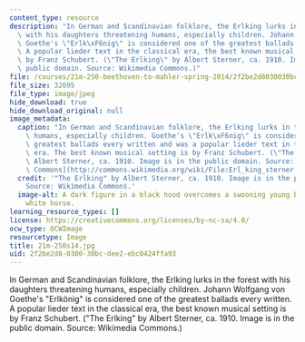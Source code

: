 ```yaml
---
content_type: resource
description: "In German and Scandinavian folklore, the Erlking lurks in the forest\
  \ with his daughters threatening humans, especially children. Johann Wolfgang von\
  \ Goethe's \"Erlk\xF6nig\" is considered one of the greatest ballads every written.\
  \ A popular lieder text in the classical era, the best known musical setting is\
  \ by Franz Schubert. (\"The Erlking\" by Albert Sterner, ca. 1910. Image is in the\
  \ public domain. Source: Wikimedia Commons.)"
file: /courses/21m-250-beethoven-to-mahler-spring-2014/2f2be2d8030030bcdee2ebc0424ffa93_21m-250s14.jpg
file_size: 32695
file_type: image/jpeg
hide_download: true
hide_download_original: null
image_metadata:
  caption: "In German and Scandinavian folklore, the Erlking lurks in the forest threatening\
    \ humans, especially children. Goethe's \"Erlk\xF6nig\" is considered one of the\
    \ greatest ballads every written and was a popular lieder text in the classical\
    \ era. The best known musical setting is by Franz Schubert. (\"The Erlking\" by\
    \ Albert Sterner, ca. 1910. Image is in the public domain. Source: [Wikimedia\
    \ Commons](http://commons.wikimedia.org/wiki/File:Erl_king_sterner.jpg).)"
  credit: '"The Erlking" by Albert Sterner, ca. 1910. Image is in the public domain.
    Source: Wikimedia Commons.'
  image-alt: A dark figure in a black hood overcomes a swooning young boy riding a
    white horse.
learning_resource_types: []
license: https://creativecommons.org/licenses/by-nc-sa/4.0/
ocw_type: OCWImage
resourcetype: Image
title: 21m-250s14.jpg
uid: 2f2be2d8-0300-30bc-dee2-ebc0424ffa93
---
```

In German and Scandinavian folklore, the Erlking lurks in the forest with his daughters threatening humans, especially children. Johann Wolfgang von Goethe's "Erlkönig" is considered one of the greatest ballads every written. A popular lieder text in the classical era, the best known musical setting is by Franz Schubert. ("The Erlking" by Albert Sterner, ca. 1910. Image is in the public domain. Source: Wikimedia Commons.)